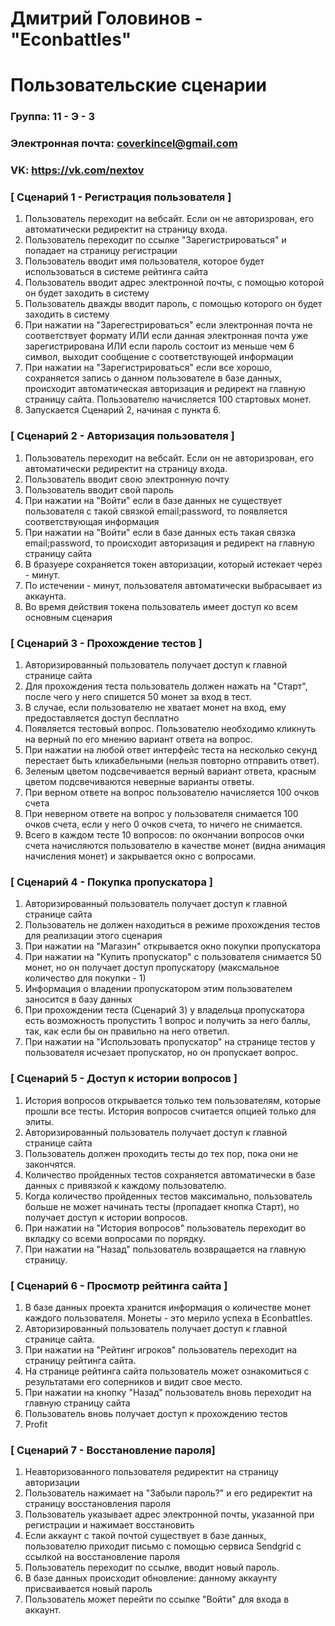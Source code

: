# Дмитрий Головинов - "Econbattles"
# Пользовательские сценарии

### Группа: 11 - Э - 3
### Электронная почта: coverkincel@gmail.com
### VK: https://vk.com/nextov

### [ Сценарий 1 - Регистрация пользователя ]

1. Пользователь переходит на вебсайт. Если он не авторизрован, его автоматически редиректит на страницу входа.
2. Пользователь переходит по ссылке "Зарегистрироваться" и попадает на страницу регистрации
3. Пользователь вводит имя пользователя, которое будет использоваться в системе рейтинга сайта
4. Пользователь вводит адрес электронной почты, с помощью которой он будет заходить в систему
6. Пользователь дважды вводит пароль, с помощью которого он будет заходить в систему
7. При нажатии на "Зарегестрироваться" если электронная почта не соответствует формату ИЛИ если данная электронная почта уже зарегистрирована ИЛИ если пароль состоит из меньше чем 6 символ, выходит сообщение с соответствующей информации
8. При нажатии на "Зарегистрироваться" если все хорошо, сохраняется запись о данном пользователе в базе данных, происходит автоматическая авторизация и редирект на главную страницу сайта. Пользователю начисляется 100 стартовых монет.
9. Запускается Сценарий 2, начиная с пункта 6.

### [ Сценарий 2 - Авторизация пользователя ]
1. Пользователь переходит на вебсайт. Если он не авторизрован, его автоматически редиректит на страницу входа.
2. Пользователь вводит свою электронную почту
3. Пользователь вводит свой пароль
4. При нажатии на "Войти" если в базе данных не существует пользователя с такой связкой email;password, то появляется соответствующая информация
5. При нажатии на "Войти" если в базе данных есть такая связка email;password, то происходит авторизация и редирект на главную страницу сайта
6. В бразуере сохраняется токен авторизации, который истекает через - минут. 
7. По истечении - минут, пользователя автоматически выбрасывает из аккаунта.
8. Во время действия токена пользователь имеет доступ ко всем основным сценария

### [ Сценарий 3 - Прохождение тестов ]
1. Авторизированный пользователь получает доступ к главной странице сайта
2. Для прохождения теста пользователь должен нажать на "Старт", после чего у него спишется 50 монет за вход в тест.
3. В случае, если пользователю не хватает монет на вход, ему предоставляется доступ бесплатно
4. Появляется тестовый вопрос. Пользователю необходимо кликнуть на верный по его мнению вариант ответа на вопрос.
5. При нажатии на любой ответ интерфейс теста на несколько секунд перестает быть кликабельными (нельзя повторно отправить ответ).
6. Зеленым цветом подсвечивается верный вариант ответа, красным цветом подсвечиваются неверные варианты ответы.
7. При верном ответе на вопрос пользователю начисляется 100 очков счета
8. При неверном ответе на вопрос у пользователя снимается 100 очков счета, если у него 0 очков счета, то ничего не снимается.
9. Всего в каждом тесте 10 вопросов: по окончании вопросов очки счета начисляются пользователю в качестве монет (видна анимация начисления монет) и закрывается окно с вопросами.

### [ Сценарий 4 - Покупка пропускатора ]
1. Авторизированный пользователь получает доступ к главной странице сайта
2. Пользователь не должен находиться в режиме прохождения тестов для реализации этого сценария
3. При нажатии на "Магазин" открывается окно покупки пропускатора
4. При нажатии на "Купить пропускатор" с пользователя снимается 50 монет, но он получает доступ пропускатору (максмальное количество для покупки - 1)
5. Информация о владении пропускатором этим пользователем заносится в базу данных
6. При прохождении теста (Сценарий 3) у владельца пропускатора есть возможность пропустить 1 вопрос и получить за него баллы, так, как если бы он правильно на него ответил.
7. При нажатии на "Использовать пропускатор" на странице тестов у пользователя исчезает пропускатор, но он пропускает вопрос.

### [ Сценарий 5 - Доступ к истории вопросов ]
1. История вопросов открывается только тем пользователям, которые прошли все тесты. История вопросов считается опцией только для элиты.
2. Авторизированный пользователь получает доступ к главной странице сайта
3. Пользователь должен проходить тесты до тех пор, пока они не закончятся.
4. Количество пройденных тестов сохраняется автоматически в базе данных с привязкой к каждому пользователю.
5. Когда количество пройденных тестов максимально, пользователь больше не может начинать тесты (пропадает кнопка Старт), но получает доступ к истории вопросов.
6. При нажатии на "История вопросов" пользователь переходит во вкладку со всеми вопросами по порядку.
7. При нажатии на "Назад" пользователь возвращается на главную страницу.

### [ Сценарий 6 - Просмотр рейтинга сайта ]
1. В базе данных проекта хранится информация о количестве монет каждого пользователя. Монеты - это мерило успеха в Econbattles.
2. Авторизированный пользователь получает доступ к главной странице сайта.
3. При нажатии на "Рейтинг игроков" пользователь переходит на страницу рейтинга сайта.
4. На странице рейтинга сайта пользователь может ознакомиться с результатами его соперников и видит свое место.
5. При нажатии на кнопку "Назад" пользователь вновь переходит на главную страницу сайта
6. Пользователь вновь получает доступ к прохождению тестов
7. Profit

### [ Сценарий 7 - Восстановление пароля]
1. Неавторизованного пользователя редиректит на страницу авторизации
2. Пользователь нажимает на "Забыли пароль?" и его редиректит на страницу восстановления пароля
3. Пользователь указывает адрес электронной почты, указанной при регистрации и нажимает восстановить
4. Если аккаунт с такой почтой существует в базе данных, пользователю приходит письмо с помощью сервиса Sendgrid c ссылкой на восстановление пароля
5. Пользователь переходит по ссылке, вводит новый пароль.
6. В базе данных происходит обновление: данному аккаунту присваивается новый пароль
7. Пользователь может перейти по ссылке "Войти" для входа в аккаунт.
